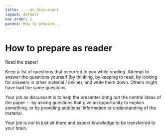 ```yaml
---
title: ... as discussant
layout: default
nav_order: 2
parent: How to prepare...
---
```


# How to prepare as reader


Read the paper!

Keep a list of questions that occurred to you while reading. Attempt to answer the questions yourself (by thinking, by keeping to read, by looking for answers in other material / online), and write them down. Others might have had the same questions.

Your job as discussant is to help the presenter bring out the central ideas of the paper -- by asking questions that give an opportunity to explain something, or by providing additional information or understanding of the material.

Your job is *not* to just sit there and expect knowledge to be transferred to your brain.
